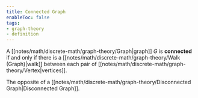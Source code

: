 ```yaml
---
title: Connected Graph
enableToc: false
tags:
- graph-theory
- definition
---
```

A [[notes/math/discrete-math/graph-theory/Graph|graph]] $G$ is **connected** if and only if there is a [[notes/math/discrete-math/graph-theory/Walk (Graph)|walk]] between each pair of [[notes/math/discrete-math/graph-theory/Vertex|vertices]].

The opposite of a [[notes/math/discrete-math/graph-theory/Disconnected Graph|Disconnected Graph]].
